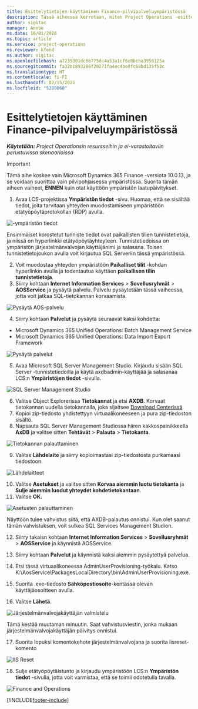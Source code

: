 ```yaml
---
title: Esittelytietojen käyttäminen Finance-pilvipalveluympäristössä
description: Tässä aiheessa kerrotaan, miten Project Operations -esittelytietoja käytetään pilvipalvelussa isännöidyssä Dynamics 365 Finance -ympäristössä.
author: sigitac
manager: Annbe
ms.date: 10/01/2020
ms.topic: article
ms.service: project-operations
ms.reviewer: kfend
ms.author: sigitac
ms.openlocfilehash: a7239301dc8b775dc4a53a1cf6c0bcba3956125a
ms.sourcegitcommit: fa32b1893286f20271fa4ec4be8fc68bd135f53c
ms.translationtype: HT
ms.contentlocale: fi-FI
ms.lasthandoff: 02/15/2021
ms.locfileid: "5289860"
---
```

# <a name="apply-demo-data-to-a-finance-cloud-hosted-environment"></a>Esittelytietojen käyttäminen Finance-pilvipalveluympäristössä

_**Käytetään:** Project Operationsin resursseihin ja ei-varastoitaviin perustuvissa skenaarioissa_

> [!IMPORTANT]
> Tämä aihe koskee vain Microsoft Dynamics 365 Finance -versiota 10.0.13, ja se voidaan suorittaa vain pilvipohjaisessa ympäristössä. Suorita tämän aiheen vaiheet, **ENNEN** kuin otat käyttöön ympäristön laatupäivitykset.

1. Avaa LCS-projektissa **Ympäristön tiedot** -sivu. Huomaa, että se sisältää tiedot, joita tarvitaan yhteyden muodostamiseen ympäristöön etätyöpöytäprotokollan (RDP) avulla.

![-ympäristön tiedot](./media/1EnvironmentDetails.png)

Ensimmäiset korostetut tunniste tiedot ovat paikallisten tilien tunnistetietoja, ja niissä on hyperlinkki etätyöpöytäyhteyteen. Tunnistetiedoissa on ympäristön järjestelmänvalvojan käyttäjänimi ja salasana. Toisen tunnistetietojoukon avulla voit kirjautua SQL Serveriin tässä ympäristössä.

2. Voit muodostaa yhteyden ympäristöön **Paikalliset tilit** -kohdan hyperlinkin avulla ja todentautua käyttäen **paikallisen tilin tunnistetietoja**.
3. Siirry kohtaan **Internet Information Services** > **Sovellusryhmät** > **AOSService** ja pysäytä palvelu. Palvelu pysäytetään tässä vaiheessa, jotta voit jatkaa SQL-tietokannan korvaamista.

![Pysäytä AOS-palvelu](./media/2StopAOS.png)

4. Siirry kohtaan **Palvelut** ja pysäytä seuraavat kaksi kohdetta:

- Microsoft Dynamics 365 Unified Operations: Batch Management Service
- Microsoft Dynamics 365 Unified Operations: Data Import Export Framework

![Pysäytä palvelut](./media/3StopServices.png)

5. Avaa Microsoft SQL Server Management Studio. Kirjaudu sisään SQL Server -tunnistetiedoilla ja käytä axdbadmin-käyttäjää ja salasanaa LCS:n **Ympäristöjen tiedot** -sivulla.

![SQL Server Management Studio](./media/4SSMS.png)

6. Valitse Object Explorerissa **Tietokannat** ja etsi **AXDB**. Korvaat tietokannan uudella tietokannalla, joka sijaitsee [Download Centerissä](https://download.microsoft.com/download/1/a/3/1a314bd2-b082-4a87-abdc-1ba26c92b63d/ProjOpsDemoDataFOGARelease.zip). 
7. Kopioi zip-tiedosto yhdistettyyn virtuaalikoneeseen ja pura zip-tiedoston sisältö.
8. Napsauta SQL Server Management Studiossa hiiren kakkospainikkeella **AxDB** ja valitse sitten **Tehtävät** > **Palauta** > **Tietokanta**.

![Tietokannan palauttaminen](./media/5RestoreDatabase.png)

9. Valitse **Lähdelaite** ja siirry kopioimastasi zip-tiedostosta purkamaasi tiedostoon.

![Lähdelaitteet](./media/6SourceDevice.png)

10. Valitse **Asetukset** ja valitse sitten **Korvaa aiemmin luotu tietokanta** ja **Sulje aiemmin luodut yhteydet kohdetietokantaan**. 
11. Valitse **OK**.

![Asetusten palauttaminen](./media/7RestoreSetting.png)

Näyttöön tulee vahvistus siitä, että AXDB-palautus onnistui. Kun olet saanut tämän vahvistuksen, voit sulkea SQL Services Management Studion.

12. Siirry takaisn kohtaan **Internet Information Services** > **Sovellusryhmät** > **AOSService** ja käynnistä AOSService.
13. Siirry kohtaan **Palvelut** ja käynnistä kaksi aiemmin pysäytettyä palvelua.

14. Etsi tässä virtuaalikoneessa AdminUserProvisioning-työkalu. Katso K:\AosService\PackagesLocalDirectory\bin\AdminUserProvisioning.exe.
15. Suorita .exe-tiedosto **Sähköpostiosoite**-kentässä olevan käyttäjäosoitteen avulla. 
16. Valitse **Lähetä**.

![Järjestelmänvalvojakäyttäjän valmistelu](./media/8AdminUserProvisioning.png)

Tämä kestää muutaman minuutin. Saat vahvistusviestin, jonka mukaan järjestelmänvalvojakäyttäjän päivitys onnistui.

17. Suorita lopuksi komentokehote järjestelmänvalvojana ja suorita iisreset-komento

![IIS Reset](./media/9IISReset.png)

18. Sulje etätyöpöytäistunto ja kirjaudu ympäristöön LCS:n **Ympäristön tiedot** -sivulla, jotta voit varmistaa, että se toimii odotetulla tavalla.

![Finance and Operations](./media/10FinanceAndOperations.png)


[!INCLUDE[footer-include](../includes/footer-banner.md)]